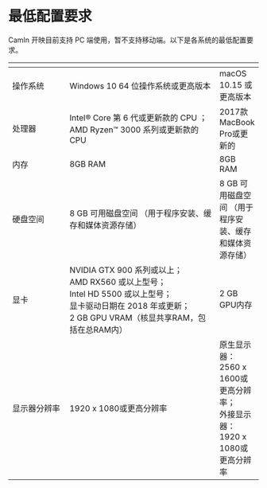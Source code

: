 # 最低配置要求

CamIn 开映目前支持 PC 端使用，暂不支持移动端。以下是各系统的最低配置要求。

<table data-header-hidden><thead><tr><th width="112.33333333333331"></th><th width="320"></th><th></th></tr></thead><tbody><tr><td>操作系统</td><td>Windows 10 64 位操作系统或更高版本</td><td>macOS 10.15 或更高版本</td></tr><tr><td>处理器</td><td>Intel® Core 第 6 代或更新款的 CPU ； AMD Ryzen™ 3000 系列或更新款的 CPU</td><td>2017款MacBook Pro或更新的</td></tr><tr><td>内存</td><td>8GB RAM</td><td>8GB RAM</td></tr><tr><td>硬盘空间</td><td>8 GB 可用磁盘空间 （用于程序安装、缓存和媒体资源存储）</td><td>8 GB 可用磁盘空间 （用于程序安装、缓存和媒体资源存储）</td></tr><tr><td>显卡</td><td>NVIDIA GTX 900 系列或以上；<br>AMD RX560 或以上型号； <br>Intel HD 5500 或以上型号； <br>显卡驱动日期在 2018 年或更新； <br>2 GB GPU VRAM（核显共享RAM，包括在总RAM内）</td><td>2 GB GPU内存</td></tr><tr><td>显示器分辨率</td><td>1920 x 1080或更高分辨率</td><td>原生显示器：2560 x 1600或更高分辨率； <br>外接显示器：1920 x 1080或更高分辨率</td></tr></tbody></table>

